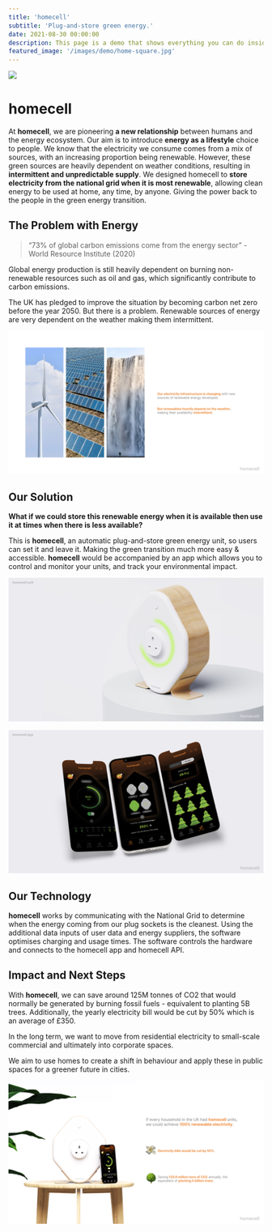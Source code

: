 ```yaml
---
title: 'homecell'
subtitle: 'Plug-and-store green energy.'
date: 2021-08-30 00:00:00
description: This page is a demo that shows everything you can do inside portfolio and blog posts.
featured_image: '/images/demo/home-square.jpg'
---
```


![](/images/homecell/header.png)

# homecell

At **homecell**, we are pioneering **a new relationship** between humans and the energy ecosystem. Our aim is to introduce **energy as a lifestyle** choice to people. We know that the electricity we consume comes from a mix of sources, with an increasing proportion being renewable. However, these green sources are heavily dependent on weather conditions, resulting in **intermittent and unpredictable supply**. We designed homecell to **store electricity from the national grid when it is most renewable**, allowing clean energy to be used at home, any time, by anyone. Giving the power back to the people in the green energy transition.

## The Problem with Energy

> “73% of global carbon emissions come from the energy sector” - World Resource Institute (2020)

Global energy production is still heavily dependent on burning non-renewable resources such as oil and gas, which significantly contribute to carbon emissions.

The UK has pledged to improve the situation by becoming carbon net zero before the year 2050. But there is a problem. Renewable sources of energy are very dependent on the weather making them intermittent.

![](homecell\problemwithenergy.png)

## Our Solution

**What if we could store this renewable energy when it is available then use it at times when there is less available?**

This is **homecell**, an automatic plug-and-store green energy unit, so users can set it and leave it. Making the green transition much more easy & accessible. **homecell** would be accompanied by an app which allows you to control and monitor your units, and track your environmental impact.

![](homecell\oursolution1.png)

![](homecell\oursolution2.png)

## Our Technology

**homecell** works by communicating with the National Grid to determine when the energy coming from our plug sockets is the cleanest. Using the additional data inputs of user data and energy suppliers, the software optimises charging and usage times. The software controls the hardware and connects to the homecell app and homecell API.

## Impact and Next Steps

With **homecell**, we can save around 125M tonnes of CO2 that would normally be generated by burning fossil fuels - equivalent to planting 5B trees. Additionally, the yearly electricity bill would be cut by 50% which is an average of £350.

In the long term, we want to move from residential electricity to small-scale commercial and ultimately into corporate spaces.

We aim to use homes to create a shift in behaviour and apply these in public spaces for a greener future in cities.

![](homecell\impact.png)